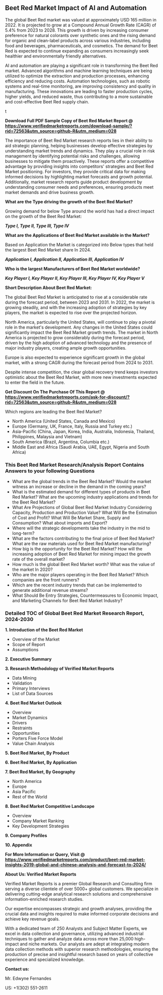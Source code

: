 <h2>Beet Red Market Impact of AI and Automation</h2><p>The global Beet Red market was valued at approximately USD 165 million in 2022. It is projected to grow at a Compound Annual Growth Rate (CAGR) of 5.4% from 2023 to 2028. This growth is driven by increasing consumer preference for natural colorants over synthetic ones and the rising demand for organic and clean-label products across various industries, including food and beverages, pharmaceuticals, and cosmetics. The demand for Beet Red is expected to continue expanding as consumers increasingly seek healthier and environmentally friendly alternatives.</p><p>AI and automation are playing a significant role in transforming the Beet Red market. Advanced algorithms and machine learning techniques are being utilized to optimize the extraction and production processes, enhancing efficiency and reducing costs. Automation technologies, such as robotic systems and real-time monitoring, are improving consistency and quality in manufacturing. These innovations are leading to faster production cycles, higher yields, and reduced waste, thus contributing to a more sustainable and cost-effective Beet Red supply chain.</p>t</p><p id="" class=""><strong>Download Full PDF Sample Copy of Beet Red Market Report @ <a href="https://www.verifiedmarketreports.com/download-sample/?rid=72563&utm_source=github-R&utm_medium=028" target="_blank">https://www.verifiedmarketreports.com/download-sample/?rid=72563&utm_source=github-R&utm_medium=028</a></strong></p><p>The importance of&nbsp;Beet Red Market research reports lies in their ability to aid strategic planning, helping businesses develop effective strategies by understanding market trends and dynamics. They play a crucial role in risk management by identifying potential risks and challenges, allowing businesses to mitigate them proactively. These reports offer a competitive advantage by providing insights into competitors' strategies and Beet Red Market positioning. For investors, they provide critical data for making informed decisions by highlighting market forecasts and growth potential. Additionally, market research reports guide product development by understanding consumer needs and preferences, ensuring products meet market demands and drive business growth.</p><p><strong>What are the&nbsp;Type driving the growth of the Beet Red Market?</strong></p><p id="" class="">Growing demand for below Type around the world has had a direct impact on the growth of the Beet Red Market:</p><em><strong>Type I, Type II, Type III, Type IV</strong></em></p><strong>What are the&nbsp;Applications&nbsp;of Beet Red Market available in the Market?</strong></p><p id="" class="">Based on Application the Market is categorized into Below types that held the largest Beet Red Market share In 2024.</p><em><strong>Application I, Application II, Application III, Application IV</strong></em></p><strong>Who is the largest Manufacturers of Beet Red Market worldwide?</strong></p><p><em><strong>Key Player I, Key Player II, Key Player III, Key Player IV, Key Player V</strong></em></p><p id="" class=""><strong>Short Description About Beet Red Market:</strong></p><p>The global Beet Red Market is anticipated to rise at a considerable rate during the forecast period, between 2023 and 2031. In 2022, the market is growing steadily, and with the increasing adoption of strategies by key players, the market is expected to rise over the projected horizon.</p><p>North America, particularly the United States, will continue to play a pivotal role in the market's development. Any changes in the United States could significantly impact the Beet Red Market growth trends. The market in North America is projected to grow considerably during the forecast period, driven by the high adoption of advanced technology and the presence of major industry players, creating ample growth opportunities.</p><p>Europe is also expected to experience significant growth in the global market, with a strong CAGR during the forecast period from 2024 to 2031.</p><p>Despite intense competition, the clear global recovery trend keeps investors optimistic about the Beet Red Market, with more new investments expected to enter the field in the future.</p><p id="" class=""><strong>Get Discount On The Purchase Of This Report @ <a href="https://www.verifiedmarketreports.com/ask-for-discount/?rid=72563&utm_source=github-R&utm_medium=028" target="_blank">https://www.verifiedmarketreports.com/ask-for-discount/?rid=72563&utm_source=github-R&utm_medium=028</a></strong></p>Which regions are leading the Beet Red Market?</p><ul><li>North America (United States, Canada and Mexico)</li><li>Europe (Germany, UK, France, Italy, Russia and Turkey etc.)</li><li>Asia-Pacific (China, Japan, Korea, India, Australia, Indonesia, Thailand, Philippines, Malaysia and Vietnam)</li><li>South America (Brazil, Argentina, Columbia etc.)</li><li>Middle East and Africa (Saudi Arabia, UAE, Egypt, Nigeria and South Africa)</li></ul><h3 id="" class="">This Beet Red Market Research/Analysis Report Contains Answers to your following Questions</h3><ul><li>What are the global trends in the Beet Red Market? Would the market witness an increase or decline in the demand in the coming years?</li><li>What is the estimated demand for different types of products in Beet Red Market? What are the upcoming industry applications and trends for the Beet Red Market?</li><li>What Are Projections of Global Beet Red Market Industry Considering Capacity, Production and Production Value? What Will Be the Estimation of Cost and Profit? What Will Be Market Share, Supply and Consumption? What about imports and Export?</li><li>Where will the strategic developments take the industry in the mid to long-term?</li><li>What are the factors contributing to the final price of Beet Red Market? What are the raw materials used for Beet Red Market manufacturing?</li><li>How big is the opportunity for the Beet Red Market? How will the increasing adoption of Beet Red Market for mining impact the growth rate of the overall market?</li><li>How much is the global Beet Red Market worth? What was the value of the market In 2020?</li><li>Who are the major players operating in the Beet Red Market? Which companies are the front runners?</li><li>Which are the recent industry trends that can be implemented to generate additional revenue streams?</li><li>What Should Be Entry Strategies, Countermeasures to Economic Impact, and Marketing Channels for Beet Red Market Industry?</li></ul><h3 id="" class="">Detailed TOC of Global Beet Red Market Research Report, 2024-2030</h3><p id="" class=""><strong>1. Introduction of the Beet Red Market</strong></p><ul><li>Overview of the Market</li><li>Scope of Report</li><li>Assumptions</li></ul><p id="" class=""><strong>2. Executive Summary</strong></p><p id="" class=""><strong>3. Research Methodology of Verified Market Reports</strong></p><ul><li>Data Mining</li><li>Validation</li><li>Primary Interviews</li><li>List of Data Sources</li></ul><p id="" class=""><strong>4. Beet Red Market Outlook</strong></p><ul><li>Overview</li><li>Market Dynamics</li><li>Drivers</li><li>Restraints</li><li>Opportunities</li><li>Porters Five Force Model</li><li>Value Chain Analysis</li></ul><p id="" class=""><strong>5. Beet Red Market, By Product</strong></p><p id="" class=""><strong>6. Beet Red Market, By Application</strong></p><p id="" class=""><strong>7. Beet Red Market, By Geography</strong></p><ul><li>North America</li><li>Europe</li><li>Asia Pacific</li><li>Rest of the World</li></ul><p id="" class=""><strong>8. Beet Red Market Competitive Landscape</strong></p><ul><li>Overview</li><li>Company Market Ranking</li><li>Key Development Strategies</li></ul><p id="" class=""><strong>9. Company Profiles</strong></p><p id="" class=""><strong>10. Appendix</strong></p><p id="" class=""><strong>For More Information or Query, Visit @ <a href="https://www.verifiedmarketreports.com/product/beet-red-market-insights-2019-global-and-chinese-analysis-and-forecast-to-2024/" target="_blank">https://www.verifiedmarketreports.com/product/beet-red-market-insights-2019-global-and-chinese-analysis-and-forecast-to-2024/</a></strong></p><p id="" class=""><strong>About Us: Verified Market Reports</strong></p><p id="" class="">Verified Market Reports is a premier Global Research and Consulting firm serving a diverse clientele of over 5000+ global customers. We specialize in delivering cutting-edge analytical research solutions and comprehensive information-enriched research studies.</p><p id="" class="">Our expertise encompasses strategic and growth analyses, providing the crucial data and insights required to make informed corporate decisions and achieve key revenue goals.</p><p id="" class="">With a dedicated team of 250 Analysts and Subject Matter Experts, we excel in data collection and governance, utilizing advanced industrial techniques to gather and analyze data across more than 25,000 high-impact and niche markets. Our analysts are adept at integrating modern data collection methods with superior research methodologies, ensuring the production of precise and insightful research based on years of collective experience and specialized knowledge.</p><p id="" class=""><strong>Contact us:</strong></p><p id="" class="">Mr. Edwyne Fernandes</p><p id="" class="">US: +1(302) 551-2611</p>